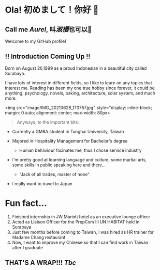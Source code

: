 # Ola! 初めまして！你好 👋 
## Call me ___Aurel___, 叫***淑櫻***也可以🌸
Welcome to my GitHub profile!
## __!! Introduction Coming Up !!__
Born on August 20,1999 as a proud Indonesian in a beautiful city called Surabaya. 

I have lots of interest in different fields, so I like to learn on any topics that interest me. Reading has been my one true hobby since forever, it could be anything; psychology, novels, baking, architecture, solar system, and much more.

<img src="image/IMG_20210628_170757.jpg" style="display: inline-block; margin: 0 auto; alignment: center; max-width: 80px>


> Anyways, to the important bits:

- Currently a GMBA student in Tunghai University, Taiwan 
- Majored in Hospitality Management for Bachelor's degree
    - Human behaviour facinates me, thus I chose service industry

- I'm pretty good at learning language and culture, some martial arts, some skills in public speaking here and there...
    - "Jack of all trades, master of none"
- I really want to travel to Japan

# Fun fact...
1. Finished internship in JW Mariott hotel as an executive lounge officer
2. Acted as Liaison Officer for the PrepCom III UN HABITAT held in Surabaya
3. Just few months before coming to Taiwan, I was hired as HR trainer for Madame Chang restaurant
4. Now, I want to improve my Chinese so that I can find work in Taiwan after I graduate 

## __THAT'S A WRAP!!!__ _Tbc_

<!--
**shuying20/shuying20** is a ✨ _special_ ✨ repository because its `README.md` (this file) appears on your GitHub profile.

Here are some ideas to get you started:

- 🔭 I’m currently working on ...
- 🌱 I’m currently learning ...
- 👯 I’m looking to collaborate on ...
- 🤔 I’m looking for help with ...
- 💬 Ask me about ...
- 📫 How to reach me: ...
- 😄 Pronouns: ...
- ⚡ Fun fact: ...
-->
